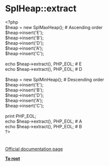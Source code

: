 # SplHeap::extract




<div class="phpcode"><span class="html">
<span class="default">&lt;?php<br>$heap </span><span class="keyword">= new </span><span class="default">SplMaxHeap</span><span class="keyword">(); </span><span class="comment"># Ascending order<br></span><span class="default">$heap</span><span class="keyword">-&gt;</span><span class="default">insert</span><span class="keyword">(</span><span class="string">&apos;E&apos;</span><span class="keyword">);<br></span><span class="default">$heap</span><span class="keyword">-&gt;</span><span class="default">insert</span><span class="keyword">(</span><span class="string">&apos;B&apos;</span><span class="keyword">);<br></span><span class="default">$heap</span><span class="keyword">-&gt;</span><span class="default">insert</span><span class="keyword">(</span><span class="string">&apos;D&apos;</span><span class="keyword">);<br></span><span class="default">$heap</span><span class="keyword">-&gt;</span><span class="default">insert</span><span class="keyword">(</span><span class="string">&apos;A&apos;</span><span class="keyword">);<br></span><span class="default">$heap</span><span class="keyword">-&gt;</span><span class="default">insert</span><span class="keyword">(</span><span class="string">&apos;C&apos;</span><span class="keyword">);<br><br>echo </span><span class="default">$heap</span><span class="keyword">-&gt;</span><span class="default">extract</span><span class="keyword">(), </span><span class="default">PHP_EOL</span><span class="keyword">; </span><span class="comment"># E<br></span><span class="keyword">echo </span><span class="default">$heap</span><span class="keyword">-&gt;</span><span class="default">extract</span><span class="keyword">(), </span><span class="default">PHP_EOL</span><span class="keyword">; </span><span class="comment"># D<br><br></span><span class="default">$heap </span><span class="keyword">= new </span><span class="default">SplMinHeap</span><span class="keyword">(); </span><span class="comment"># Descending order<br></span><span class="default">$heap</span><span class="keyword">-&gt;</span><span class="default">insert</span><span class="keyword">(</span><span class="string">&apos;E&apos;</span><span class="keyword">);<br></span><span class="default">$heap</span><span class="keyword">-&gt;</span><span class="default">insert</span><span class="keyword">(</span><span class="string">&apos;B&apos;</span><span class="keyword">);<br></span><span class="default">$heap</span><span class="keyword">-&gt;</span><span class="default">insert</span><span class="keyword">(</span><span class="string">&apos;D&apos;</span><span class="keyword">);<br></span><span class="default">$heap</span><span class="keyword">-&gt;</span><span class="default">insert</span><span class="keyword">(</span><span class="string">&apos;A&apos;</span><span class="keyword">);<br></span><span class="default">$heap</span><span class="keyword">-&gt;</span><span class="default">insert</span><span class="keyword">(</span><span class="string">&apos;C&apos;</span><span class="keyword">);<br><br>print </span><span class="default">PHP_EOL</span><span class="keyword">;<br>echo </span><span class="default">$heap</span><span class="keyword">-&gt;</span><span class="default">extract</span><span class="keyword">(), </span><span class="default">PHP_EOL</span><span class="keyword">; </span><span class="comment"># A<br></span><span class="keyword">echo </span><span class="default">$heap</span><span class="keyword">-&gt;</span><span class="default">extract</span><span class="keyword">(), </span><span class="default">PHP_EOL</span><span class="keyword">; </span><span class="comment"># B<br></span><span class="default">?&gt;</span>
</span>
</div>
  

#

[Official documentation page](https://www.php.net/manual/en/splheap.extract.php)

**[To root](/README.md)**